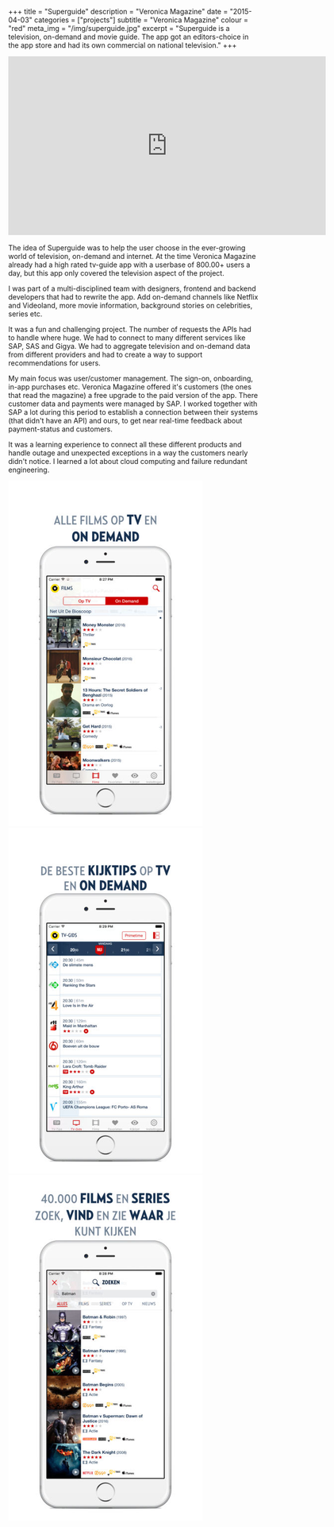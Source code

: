+++
title = "Superguide"
description = "Veronica Magazine"
date = "2015-04-03"
categories = ["projects"]
subtitle = "Veronica Magazine"
colour = "red"
meta_img = "/img/superguide.jpg"
excerpt = "Superguide is a television, on-demand and movie guide. The  app got an editors-choice in the app store and had its own commercial on national television."
+++

<iframe src="https://player.vimeo.com/video/128287160?portrait=0" width="640" height="360" frameborder="0" webkitallowfullscreen mozallowfullscreen allowfullscreen></iframe>

The idea of Superguide was to help the user choose in the ever-growing world of television, on-demand and internet. At the time Veronica Magazine already had a high rated tv-guide app with a userbase of 800.00+ users a day, but this app only covered the television aspect of the project.

I was part of a multi-disciplined team with designers, frontend and backend developers that had to rewrite the app. Add on-demand channels like Netflix and Videoland, more movie information, background stories on celebrities, series etc.

It was a fun and challenging project. The number of requests the APIs had to handle where huge. We had to connect to many different services like SAP, SAS and Gigya. We had to aggregate television and on-demand data from different providers and had to create a way to support recommendations for users.

My main focus was user/customer management. The sign-on, onboarding, in-app purchases etc. Veronica Magazine offered it's customers (the ones that read the magazine) a free upgrade to the paid version of the app. There customer data and payments were managed by SAP. I worked together with SAP a lot during this period to establish a connection between their systems (that didn't have an API) and ours, to get near real-time feedback about payment-status and customers.

It was a learning experience to connect all these different products and handle outage and unexpected exceptions in a way the customers nearly didn't notice. I learned a lot about cloud computing and failure redundant engineering.

<div class="tc">
  <img src="/img/superguide1.jpg" />
  <img src="/img/superguide2.jpg" />
  <img src="/img/superguide3.jpg" />
</div>
